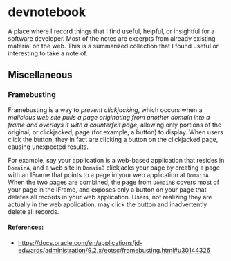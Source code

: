 # devnotebook
A place where I record things that I find useful, helpful, or insightful for a software developer. Most of the notes are excerpts from already existing material on the web. This is a summarized collection that I found useful or interesting to take a note of.

## Miscellaneous
### Framebusting
Framebusting is a way to *prevent clickjacking*, which occurs when a *malicious web site pulls a page originating from another domain into a frame and overlays it with a counterfeit page*, allowing only portions of the original, or clickjacked, page (for example, a button) to display. When users click the button, they in fact are clicking a button on the clickjacked page, causing unexpected results.

For example, say your application is a web-based application that resides in `DomainA`, and a web site in `DomainB` clickjacks your page by creating a page with an IFrame that points to a page in your web application at `DomainA`. When the two pages are combined, the page from `DomainB` covers most of your page in the IFrame, and exposes only a button on your page that deletes all records in your web application. Users, not realizing they are actually in the web application, may click the button and inadvertently delete all records.

#### References:
- https://docs.oracle.com/en/applications/jd-edwards/administration/9.2.x/eotsc/framebusting.html#u30144326
